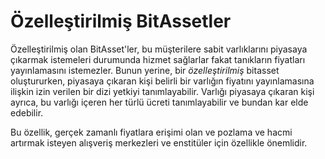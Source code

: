 # Özelleştirilmiş BitAssetler

Özelleştirilmiş olan BitAsset'ler, bu müşterilere sabit varlıklarını piyasaya çıkarmak istemeleri durumunda hizmet sağlarlar fakat tanıkların fiyatları yayınlamasını istemezler. Bunun yerine, bir *özelleştirilmiş* bitasset oluştururken, piyasaya çıkaran kişi belirli bir varlığın fiyatını yayınlamasına ilişkin izin verilen bir dizi yetkiyi tanımlayabilir. Varlığı piyasaya çıkaran kişi ayrıca, bu varlığı içeren her türlü ücreti tanımlayabilir ve bundan kar elde edebilir.

Bu özellik, gerçek zamanlı fiyatlara erişimi olan ve pozlama ve hacmi artırmak isteyen alışveriş merkezleri ve enstitüler için özellikle önemlidir.